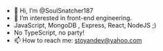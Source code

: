 - 👋 Hi, I’m @SoulSnatcher187
- 👀 I’m interested in front-end engineering.
- JavaScript, MongoDB , Express, React, NodeJS ;)
- No TypeScript, no party! 
- 📫 How to reach me: stoyandev@yahoo.com

<!---
SoulSnatcher187/SoulSnatcher187 is a ✨ special ✨ repository because its `README.md` (this file) appears on your GitHub profile.
You can click the Preview link to take a look at your changes.
--->
